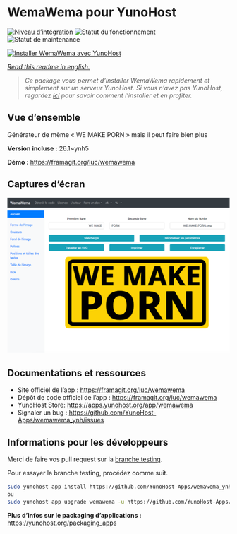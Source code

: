 <!--
N.B.: This README was automatically generated by https://github.com/YunoHost/apps/tree/master/tools/README-generator
It shall NOT be edited by hand.
-->

# WemaWema pour YunoHost

[![Niveau d’intégration](https://dash.yunohost.org/integration/wemawema.svg)](https://dash.yunohost.org/appci/app/wemawema) ![Statut du fonctionnement](https://ci-apps.yunohost.org/ci/badges/wemawema.status.svg) ![Statut de maintenance](https://ci-apps.yunohost.org/ci/badges/wemawema.maintain.svg)

[![Installer WemaWema avec YunoHost](https://install-app.yunohost.org/install-with-yunohost.svg)](https://install-app.yunohost.org/?app=wemawema)

*[Read this readme in english.](./README.md)*

> *Ce package vous permet d’installer WemaWema rapidement et simplement sur un serveur YunoHost.
Si vous n’avez pas YunoHost, regardez [ici](https://yunohost.org/#/install) pour savoir comment l’installer et en profiter.*

## Vue d’ensemble

Générateur de mème « WE MAKE PORN » mais il peut faire bien plus

**Version incluse :** 26.1~ynh5

**Démo :** https://framagit.org/luc/wemawema

## Captures d’écran

![Capture d’écran de WemaWema](./doc/screenshots/WemaWema.png)

## Documentations et ressources

* Site officiel de l’app : <https://framagit.org/luc/wemawema>
* Dépôt de code officiel de l’app : <https://framagit.org/luc/wemawema>
* YunoHost Store: <https://apps.yunohost.org/app/wemawema>
* Signaler un bug : <https://github.com/YunoHost-Apps/wemawema_ynh/issues>

## Informations pour les développeurs

Merci de faire vos pull request sur la [branche testing](https://github.com/YunoHost-Apps/wemawema_ynh/tree/testing).

Pour essayer la branche testing, procédez comme suit.

``` bash
sudo yunohost app install https://github.com/YunoHost-Apps/wemawema_ynh/tree/testing --debug
ou
sudo yunohost app upgrade wemawema -u https://github.com/YunoHost-Apps/wemawema_ynh/tree/testing --debug
```

**Plus d’infos sur le packaging d’applications :** <https://yunohost.org/packaging_apps>